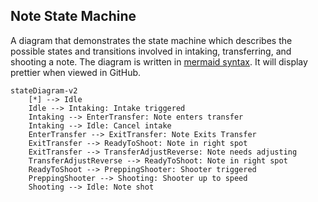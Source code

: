 ## Note State Machine

A diagram that demonstrates the state machine which describes the possible states and transitions involved in intaking, transferring, and shooting a note. The diagram is written in [mermaid syntax](https://mermaid.js.org/syntax/stateDiagram.html). It will display prettier when viewed in GitHub.

```mermaid
stateDiagram-v2
	[*] --> Idle
	Idle --> Intaking: Intake triggered
	Intaking --> EnterTransfer: Note enters transfer
	Intaking --> Idle: Cancel intake
	EnterTransfer --> ExitTransfer: Note Exits Transfer
	ExitTransfer --> ReadyToShoot: Note in right spot
	ExitTransfer --> TransferAdjustReverse: Note needs adjusting
	TransferAdjustReverse --> ReadyToShoot: Note in right spot
	ReadyToShoot --> PreppingShooter: Shooter triggered
	PreppingShooter --> Shooting: Shooter up to speed
	Shooting --> Idle: Note shot
```